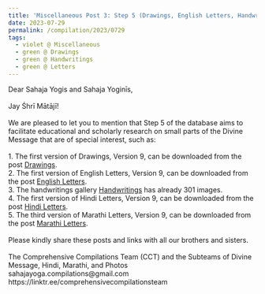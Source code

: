 ```yaml
---
title: 'Miscellaneous Post 3: Step 5 (Drawings, English Letters, Handwritings, Hindi Letters, Marathi Letters)'
date: 2023-07-29
permalink: /compilation/2023/0729
tags:
  - violet @ Miscellaneous
  - green @ Drawings
  - green @ Handwritings
  - green @ Letters
---
```


<p>
Dear Sahaja Yogis and Sahaja Yoginīs,<br>
<br>
Jay Śhrī Mātājī!<br>
<br>
We are pleased to let you to mention that Step 5 of the database aims to facilitate educational and scholarly research on small parts of the Divine Message that are of special interest, such as:<br>
<br>
1. The first version of Drawings, Version 9, can be downloaded from the post <a href="https://seven-teams.github.io/divine/2023/07/25"> Drawings</a>.<br>
2. The first version of English Letters, Version 9, can be downloaded from the post <a href="https://seven-teams.github.io/divine/2023/07/28"> English Letters</a>.<br>
3. The handwritings gallery <a href="https://eternalmoments.smugmug.com/Moments-of-Joy/Handwritings/"> Handwritings</a> has already 301 images.<br>
4. The first version of Hindi Letters, Version 9, can be downloaded from the post <a href="https://seven-teams.github.io/divine/2023/07/18"> Hindi Letters</a>.<br>
5. The third version of Marathi Letters, Version 9, can be downloaded from the post <a href="https://seven-teams.github.io/divine/2023/06/26"> Marathi Letters</a>.<br>
<br>
Please kindly share these posts and links with all our brothers and sisters.<br>
<br>
The Comprehensive Compilations Team (CCT) and the Subteams of Divine Message, Hindi, Marathi, and Photos<br>
sahajayoga.compilations@gmail.com<br>
https://linktr.ee/comprehensivecompilationsteam<br>
</p>